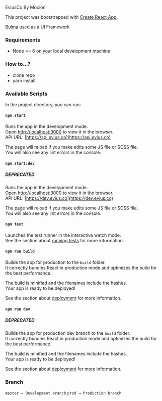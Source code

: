 EviusCo By Mocion

This project was bootstrapped with [Create React App](https://github.com/facebookincubator/create-react-app).

[Bulma](https://bulma.io) used as a UI Framework

### Requirements
- Node >= 6 on your local development machine

### How to...?
- clone repo
- yarn install

### Available Scripts

In the project directory, you can run:

#### `npm start`

Runs the app in the development mode.<br>
Open [http://localhost:3000](http://localhost:3000) to view it in the browser.<br>
API URL: [https://api.evius.co](https://api.evius.co)

The page will reload if you make edits some JS file or SCSS file.<br>
You will also see any lint errors in the console.

#### `npm start:dev`
##### DEPRECATED
Runs the app in the development mode.<br>
Open [http://localhost:3000](http://localhost:3000) to view it in the browser.<br>
API URL: [https://dev.evius.co](https://dev.evius.co)

The page will reload if you make edits some JS file or SCSS file.<br>
You will also see any lint errors in the console.

#### `npm test`

Launches the test runner in the interactive watch mode.<br>
See the section about [running tests](#running-tests) for more information.

#### `npm run build`

Builds the app for production to the `build` folder.<br>
It correctly bundles React in production mode and optimizes the build for the best performance.

The build is minified and the filenames include the hashes.<br>
Your app is ready to be deployed!

See the section about [deployment](#deployment) for more information.

#### `npm run dev`
##### DEPRECATED

Builds the app for production dev branch to the `build` folder.<br>
It correctly bundles React in production mode and optimizes the build for the best performance.

The build is minified and the filenames include the hashes.<br>
Your app is ready to be deployed!

See the section about [deployment](#deployment) for more information.

### Branch
`master → Development branch`
`prod → Production branch`
